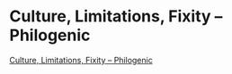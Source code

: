 # Culture, Limitations, Fixity &#8211; Philogenic
[Culture, Limitations, Fixity &#8211; Philogenic](https://philogenic.wordpress.com/2013/11/20/culture-limitations-fixity/)

<!-- #Readable -->

<!-- {BearID:6841F185-5141-4F77-BBEB-C92A66C02451-45711-0000038D4D4924BF} -->
